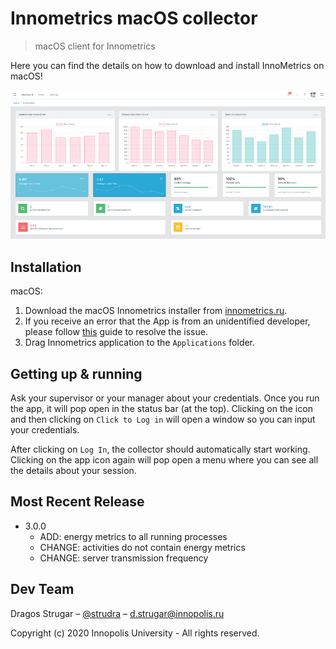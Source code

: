# Innometrics macOS collector

> macOS client for Innometrics

Here you can find the details on how to download and install InnoMetrics on macOS!

![](dashboard.png)

## Installation

macOS:

1. Download the macOS Innometrics installer from [innometrics.ru](https://innometrics.ru/#innometrics-subscribe).
2. If you receive an error that the App is from an unidentified developer, please follow [this](https://support.apple.com/en-gb/guide/mac-help/mh40616/mac) guide to resolve the issue.
3. Drag Innometrics application to the `Applications` folder.

## Getting up & running

Ask your supervisor or your manager about your credentials. Once you run the app, it will pop open in the status bar (at the top). Clicking on the icon and then clicking on `Click to Log in` will open a window so you can input your credentials.

After clicking on `Log In`, the collector should automatically start working. Clicking on the app icon again will pop open a menu where you can see all the details about your session.

## Most Recent Release

- 3.0.0
  - ADD: energy metrics to all running processes
  - CHANGE: activities do not contain energy metrics
  - CHANGE: server transmission frequency

## Dev Team

Dragos Strugar – [@strudra](https://twitter.com/strudra) – d.strugar@innopolis.ru

Copyright (c) 2020 Innopolis University - All rights reserved.
